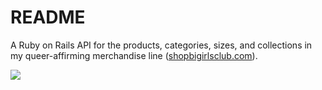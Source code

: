 # README

A Ruby on Rails API for the products, categories, sizes, and collections in my queer-affirming merchandise line (<a href="http://shopbigirlsclub.com/">shopbigirlsclub.com</a>).

<img src="http://code.gabriellealexa.com/wireframe_mod4_5.png">

